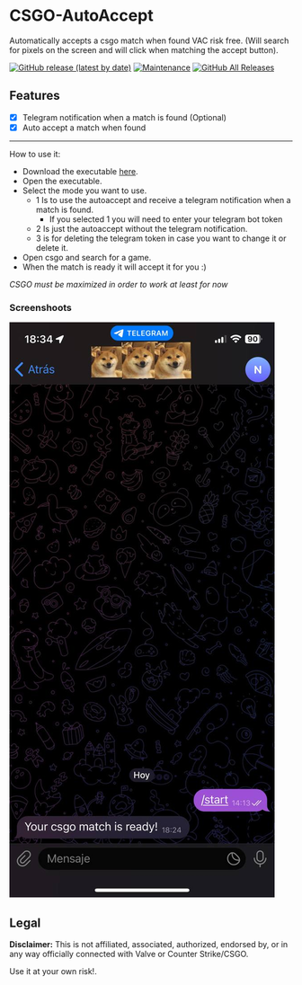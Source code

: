 # CSGO-AutoAccept
Automatically accepts a csgo match when found VAC risk free. (Will search for pixels on the screen and will click when matching the accept button).

[![GitHub release (latest by date)](https://img.shields.io/github/v/release/davidarroyo1234/CSGO-AutoAccept)](https://github.com/davidarroyo1234/CSGO-AutoAccept/releases)
[![Maintenance](https://img.shields.io/maintenance/yes/2023)](https://github.com/davidarroyo1234/CSGO-AutoAccept)
[![GitHub All Releases](https://img.shields.io/github/downloads/davidarroyo1234/CSGO-AutoAccept/total)](https://github.com/davidarroyo1234/CSGO-AutoAccept/releases)

Features
--------
- [x] Telegram notification when a match is found (Optional)
- [x] Auto accept a match when found
--------

How to use it:

* Download the executable [here](https://github.com/davidarroyo1234/CSGO-AutoAccept/releases).
* Open the executable.
* Select the mode you want to use. 
  * 1 Is to use the autoaccept and receive a telegram notification when a match is found.
    * If you selected 1 you will need to enter your telegram bot token
  * 2 Is just the autoaccept without the telegram notification.
  * 3 is for deleting the telegram token in case you want to change it or delete it.
* Open csgo and search for a game.
* When the match is ready it will accept it for you :)

*CSGO must be maximized in order to work at least for now*


### Screenshoots
<img src="./assets/telegram.jpg" alt="Results screen" />

## Legal

**Disclaimer:** This is not affiliated, associated, authorized, endorsed by, or in any way officially connected with Valve or Counter Strike/CSGO.

Use it at your own risk!.